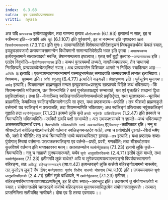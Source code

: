 ```yaml
---
index:  6.3.68
sutra:  इच एकाचोऽम्प्रत्ययवच्च
vritti:  nyasa
---
```


अत्र यदि `प्रत्ययवच्च` इत्येतावदुच्येत, तदा गाम्मन्य इत्यत्र `औतोऽम्शसोः` (6.1.93) इत्यात्त्वं न सात्, इह च स्त्रीम्मन्य इति--अत्रापि `अमि पूर्वः` (6.1.107) इति पूर्वसवर्णः, इह च नरम्मन्य इति नृशब्दस्य `ऋतो ङिसर्वनामस्थानयोः` (7.3.110) इति गुणः। सामान्यातिदेशे विशेषस्यानतिदेशाद्वचनं त्वियङुवङर्थमेव केवलं स्यात्, इयङुवङावजादौ प्रत्ययमात्रसामान्येन विधीयमानौ सामान्यातिदेशेऽपि भवत इति कृत्वा। `अम्प्रत्ययवच्च` इत्येवमुच्यमाने सत्यात्त्वादयो भवन्ति, तेषामप्यम्प्रत्यय इष्टत्वात्। एतत् सर्वं बुद्धौ कृत्वाह--`अम्प्रत्ययवच्च` इति। एतदेव विवृणोति--`द्वितीयैकवचनवच्च` इति। कथधं पुनरयमर्थो लभ्यते, यावतैकमम्ग्रहणम्, तेन चाभागमो निरदिश्यते, प्रत्ययवच्चेत्येतदनिष्टं स्यात्। अथ प्रत्ययस्तेन विशिष्यत आगमो न निर्दिष्टः स्यादित्यत आह---`अमिति हि` इत्यादि। एकमपयम्ग्रहणमारभ्यमाणं यस्मादुभयमेतत् सम्पादयति तस्मादयमर्थो लभ्यत इत्यभिप्रायः। `श्रियम्मन्यः; भ्रूवम्मन्यः` इति। `अचिं श्नुधातु` (6.4.77) इत्यादिने यङ्वङौ। `लेखाभ्रुम्मन्यः` इति। पूर्वसूत्रेण मुमागमः।
`अथेह` इत्यादि। श्रियमात्मानं ब्राह्मणकुलं मन्यत इत्युपक्रम्य=प्रस्तुत्य खश्प्रत्यये विहिते कथं भवितव्यम्--किं श्रियम्मन्यमति भवितव्यम्, उत श्रिमन्यमिति ? कथं पुनरेततपक्षद्वयं सम्भाव्यते, यत एवं पृच्छति? शब्दानां द्विधा प्रवृत्तिदर्शनात्। तथा हि--केषाञ्चित् स्वलिङ्गापरित्यागेणाप्यर्थान्तरे प्रवृत्तिर्दृष्टा, यथा भूतशब्दस्य--भूतमिथं ब्राह्मणीति; केषाञ्चित् स्वलिङ्गपितयागेनाऽपि सा दृष्टा, यथा प्रष्ठशब्दस्य--प्रष्ठीति। तत्र श्रीशब्दो ब्राह्मणकुले वर्त्तमानो यद स्वलिङ्गं न परत्यजति, तदा श्रियम्मन्यमिति भवितव्यम्; अथ स्वलिङ्गं परित्यजय नपुंसकलिङ्गं गृह्णाति तदा `स्वमोर्नपुंसकात्` (7.1.23) इत्यमो लुकि कृते `ह्रस्वो नपुंसके प्रातिपदिकस्य` (1.2.47) इति ह्रस्वत्वे च श्रिमन्यमिति भवितव्यमिति--एवमिमौ द्वावपि पक्षौ सम्भाव्येते। अत उभयपक्षसम्भवे न ज्ञायते--कथं भवितव्यम्? अतस्तत्परिज्ञानार्थं प्रश्नः। `श्रिमन्यमिति भवितव्यमिति भाष्ये व्यवस्थापितम्` झ्र्`स्थितम्`--काशिकाट इति। ननु च श्रीशब्दोऽयं स्त्रीलिङ्गोऽर्थान्तरेऽपि वर्तमानः स्वलिङ्गमजहदेव वर्त्तते, तथा च प्रयोगोऽपि दृश्यते--शिरो म#ए श्रीः, यशो मे श्रीरिति; तत् कथं श्रिमन्यमिति भाष्ये व्यवस्थापितम्? इत्याह--`तत्र` इत्यादि। यथा प्रष्ठादयः शब्दाः पुंयोगात् स्त्रियां वर्तमानाः परत्यकतस्वलिङ्गा एव वर्तन्ते--प्रष्ठी, प्रवरी, गणकीति; तथा श्रीशब्दोऽप्यत्र कुलविषये वर्तमान इति भाष्यकारस्य मतम्। अतसतन्मतेन `स्वमोर्नपुंसकात्` (7.1.23) इत्यमो लुकि कृते--श्रिमन्यमिति। ननु च नाप्राप्ते लुक्ययमारभ्यते, यथैव `सुपो धातुप्रातिपदिकयोः` (2.4.71) इतीमं लुकं बाधते, तथा `स्वमोर्नपुंसकात्` (7.1.23) इतीममपि लुकं बाधेत? अपि च लुगेकपदाश्रयत्वादन्तरङ्गो विपर्ययाच्चामागमो बहिरङ्गः, ततः `असिद्धं बहिरङ्गमन्तरङ्गे` (व्या.प.42) इत्यन्तरङ्गे लुकि कर्त्तव्ये बहिरङ्गोऽमागमो नास्त्येव, तत् कुतोऽत्र लुक्? नैष दोषः; `मध्येऽपवादाः पूर्वान् विधीन् बाधन्ते नोत्तरान्` (व्या.प.10) इति। एवमयममागमः `सुपो धातुप्रातिपदिकयोः` (2.4.71) इतीमं लुकं बाधिष्यते, न `खमोर्नपुंसकात्` (7.1.23) इतीमम्। बहिरङ्गपरिभाषाप्यत्राशक्याऽऽश्रयितुम्, इह हि दोषः स्यात्--अरुन्तुद इति। तदाश्रयणे तु संयोगान्तलोपो न स्यात्। संयोगान्तलोपे चान्तरङ्गे कर्त्तव्ये बहिरङ्गस्य मुमागमस्यासिद्धत्वेन संयोगान्ततानुपपत्तेः। तस्मात् प्राप्तनिमित्ता सतीयमिह नाश्रीयते। दोषा एव हि तस्या एवमादयः।।

